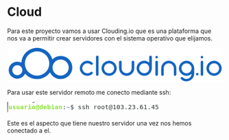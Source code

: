 # Cloud

Para este proyecto vamos a usar Clouding.io que es una plataforma que nos va a permitir crear servidores con el sistema operativo que elijamos.  

![a](https://github.com/anamontejo95/Instalaci-n-K0S-en-remoto/blob/main/imagenes/clouding.png)  

Para usar este servidor remoto me conecto mediante ssh:  

![a](https://github.com/anamontejo95/Instalaci-n-K0S-en-remoto/blob/main/imagenes/ssh.PNG)  

Este es el aspecto que tiene nuestro servidor una vez nos hemos conectado a el.  

